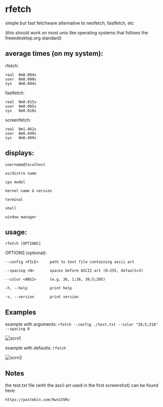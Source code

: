 # rfetch
simple but fast fetchware alternative to neofetch, fastfetch, etc

(this should work on most unix like operating systems that follows the freeedesktop.org standard)

## average times (on my system):

rfetch:
```
real  0m0.004s
user  0m0.000s
sys   0m0.004s
```

fastfetch:
```
real  0m0.015s
user  0m0.005s
sys   0m0.010s
```

screenfetch:
```
real  0m1.462s
user  0m0.949s
sys   0m0.409s
```

## displays:

`username@localhost`
   
`os/distro name`
   
`cpu model`

`kernel name & version`

`terminal`

`shell`

`window manager`

## usage:

`rfetch [OPTIONS]`

OPTIONS (optional):

`--config <FILE>     path to text file containing ascii art`
    
`--spacing <N>       spaces before ASCII art (0–255, default=3)`
    
`--color <ANSI>      (e.g. 36, 1;36, 38;5;205)`
    
`-h, --help          print help`
    
`-v, --version       print version`
    
## Examples

example with arguments:
```rfetch --config ./test.txt --color "38;5;218" --spacing 0```

![scrn1](https://i.imgur.com/UL25zjJ.png)

example with defaults:
```rfetch```

![scrn2](https://i.imgur.com/i3PKCmO.png)

## Notes

the test.txt file (with the ascii art used in the first screenshot) can be found here: 

`https://pastebin.com/9wn1V5Rv`

